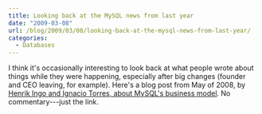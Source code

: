 ```yaml
---
title: Looking back at the MySQL news from last year
date: "2009-03-08"
url: /blog/2009/03/08/looking-back-at-the-mysql-news-from-last-year/
categories:
  - Databases
---
```

I think it's occasionally interesting to look back at what people wrote about things while they were happening, especially after big changes (founder and CEO leaving, for example). Here's a blog post from May of 2008, by [Henrik Ingo and Ignacio Torres, about MySQL's business model](http://people.warp.es/~nacho/blog/?p=288). No commentary---just the link.


